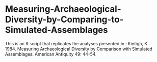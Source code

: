 # Measuring-Archaeological-Diversity-by-Comparing-to-Simulated-Assemblages
This is an R script that replicates the analyses presented in : Kintigh, K. 1984. Measuring Archaeological Diversity by Comparison with Simulated Assemblages. American Antiquity 49: 44-54.
